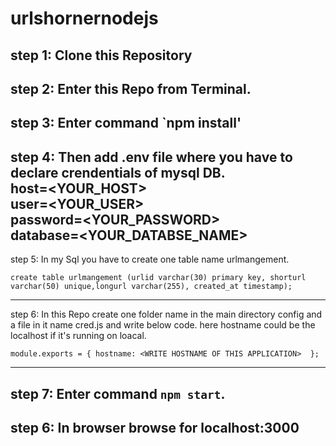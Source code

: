 # urlshornernodejs

step 1: Clone this Repository
-----------------------------------------------------------------------------------------------

step 2: Enter this Repo from Terminal.
-----------------------------------------------------------------------------------------------

step 3: Enter command `npm install'
-----------------------------------------------------------------------------------------------

step 4: Then add .env file where you have to declare crendentials of mysql DB.<br/>
    host=<YOUR_HOST><br/>
    user=<YOUR_USER><br/>
    password=<YOUR_PASSWORD><br/>
    database=<YOUR_DATABSE_NAME><br/>
-----------------------------------------------------------------------------------------------

step 5: In my Sql you have to create one table name urlmangement.

    create table urlmangement (urlid varchar(30) primary key, shorturl varchar(50) unique,longurl varchar(255), created_at timestamp);
-----------------------------------------------------------------------------------------------

step 6: In this Repo create one folder name in the main directory config and a file in it name cred.js and write below code.
         here hostname could be the localhost if it's running on loacal.
```
module.exports = { hostname: <WRITE HOSTNAME OF THIS APPLICATION>  };
```
-----------------------------------------------------------------------------------------------

step 7: Enter command   `npm start`.
-----------------------------------------------------------------------------------------------

step 6: In browser browse for localhost:3000
-----------------------------------------------------------------------------------------------




